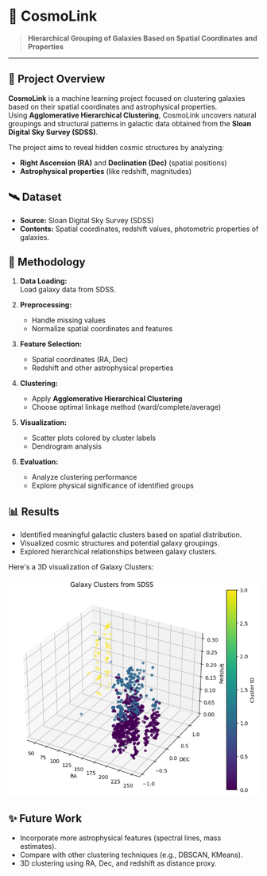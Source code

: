 
# 🌌 CosmoLink

> **Hierarchical Grouping of Galaxies Based on Spatial Coordinates and Properties**

---

## 🚀 Project Overview
**CosmoLink** is a machine learning project focused on clustering galaxies based on their spatial coordinates and astrophysical properties.  
Using **Agglomerative Hierarchical Clustering**, CosmoLink uncovers natural groupings and structural patterns in galactic data obtained from the **Sloan Digital Sky Survey (SDSS)**.

The project aims to reveal hidden cosmic structures by analyzing:
- **Right Ascension (RA)** and **Declination (Dec)** (spatial positions)
- **Astrophysical properties** (like redshift, magnitudes)

## 🛰️ Dataset

- **Source:** Sloan Digital Sky Survey (SDSS)  
- **Contents:** Spatial coordinates, redshift values, photometric properties of galaxies.

## 🧠 Methodology

1. **Data Loading:**  
   Load galaxy data from SDSS.

2. **Preprocessing:**  
   - Handle missing values
   - Normalize spatial coordinates and features

3. **Feature Selection:**  
   - Spatial coordinates (RA, Dec)
   - Redshift and other astrophysical properties

4. **Clustering:**  
   - Apply **Agglomerative Hierarchical Clustering**  
   - Choose optimal linkage method (ward/complete/average)

5. **Visualization:**  
   - Scatter plots colored by cluster labels
   - Dendrogram analysis

6. **Evaluation:**  
   - Analyze clustering performance
   - Explore physical significance of identified groups

## 📊 Results

- Identified meaningful galactic clusters based on spatial distribution.
- Visualized cosmic structures and potential galaxy groupings.
- Explored hierarchical relationships between galaxy clusters.

Here's a 3D visualization of Galaxy Clusters:

![Galaxy Clustering](clustervisual.png)

## ✨ Future Work

- Incorporate more astrophysical features (spectral lines, mass estimates).
- Compare with other clustering techniques (e.g., DBSCAN, KMeans).
- 3D clustering using RA, Dec, and redshift as distance proxy.